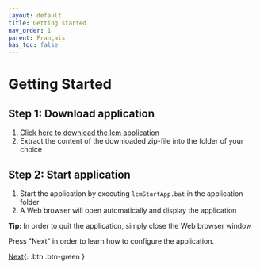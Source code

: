 ```yaml
---
layout: default
title: Getting started
nav_order: 1
parent: Français
has_toc: false
---
```


# Getting Started
## Step 1: Download application
1. <a href="https://downgit.github.io/#/home?url=https://github.com/hslu-ige-laes/lcm" download>Click here to download the lcm application</a>
1. Extract the content of the downloaded zip-file into the folder of your choice


## Step 2: Start application
1. Start the application by executing `lcmStartApp.bat` in the application folder
1. A Web browser will open automatically and display the application

**Tip:** In order to quit the application, simply close the Web browser window

Press "Next" in order to learn how to configure the application.

[Next](https://hslu-ige-laes.github.io/lcm/docs/quickStartGuide/fr/configuration/){: .btn .btn-green }
